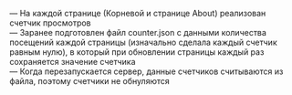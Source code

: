 
— На каждой странице (Корневой и странице About) реализован счетчик просмотров<br>
— Заранее подготовлен файл counter.json с данными количества посещений каждой страницы (изначально сделала каждый счетчик равным нулю), в который при обновлении страницы каждый раз сохраняется значение счетчика<br>
— Когда перезапускается сервер, данные счетчиков считываются из файла, поэтому счетчики не обнуляются <br>